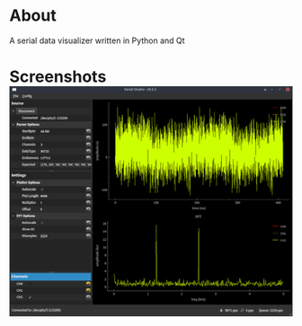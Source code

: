 # About 
A serial data visualizer written in Python and Qt

# Screenshots ![Serial Studio](/screenshots/serial_studio.png?raw=true)